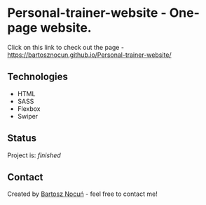 # Personal-trainer-website - One-page website.
Click on this link to check out the page - https://bartosznocun.github.io/Personal-trainer-website/

## Technologies
* HTML
* SASS
* Flexbox
* Swiper

## Status
Project is: _finished_

## Contact
Created by [Bartosz Nocuń](https://www.linkedin.com/in/bartosz-nocu%C5%84-6b226b193/) - feel free to contact me!
